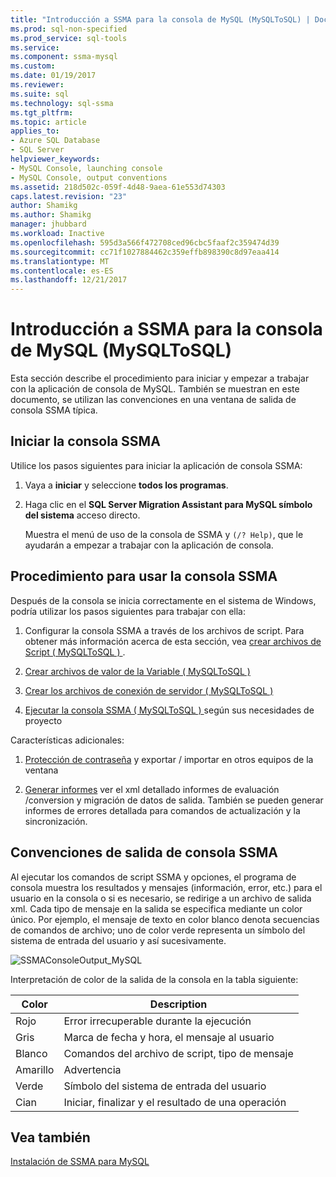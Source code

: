 ```yaml
---
title: "Introducción a SSMA para la consola de MySQL (MySQLToSQL) | Documentos de Microsoft"
ms.prod: sql-non-specified
ms.prod_service: sql-tools
ms.service: 
ms.component: ssma-mysql
ms.custom: 
ms.date: 01/19/2017
ms.reviewer: 
ms.suite: sql
ms.technology: sql-ssma
ms.tgt_pltfrm: 
ms.topic: article
applies_to:
- Azure SQL Database
- SQL Server
helpviewer_keywords:
- MySQL Console, launching console
- MySQL Console, output conventions
ms.assetid: 218d502c-059f-4d48-9aea-61e553d74303
caps.latest.revision: "23"
author: Shamikg
ms.author: Shamikg
manager: jhubbard
ms.workload: Inactive
ms.openlocfilehash: 595d3a566f472708ced96cbc5faaf2c359474d39
ms.sourcegitcommit: cc71f1027884462c359effb898390c8d97eaa414
ms.translationtype: MT
ms.contentlocale: es-ES
ms.lasthandoff: 12/21/2017
---
```

# <a name="getting-started-with-ssma-for-mysql-console-mysqltosql"></a>Introducción a SSMA para la consola de MySQL (MySQLToSQL)
Esta sección describe el procedimiento para iniciar y empezar a trabajar con la aplicación de consola de MySQL. También se muestran en este documento, se utilizan las convenciones en una ventana de salida de consola SSMA típica.  
  
## <a name="launching-ssma-console"></a>Iniciar la consola SSMA  
Utilice los pasos siguientes para iniciar la aplicación de consola SSMA:  
  
1.  Vaya a **iniciar** y seleccione **todos los programas**.  
  
2.  Haga clic en el **SQL Server Migration Assistant para MySQL símbolo del sistema** acceso directo.  
  
    Muestra el menú de uso de la consola de SSMA y `(/? Help)`, que le ayudarán a empezar a trabajar con la aplicación de consola.  
  
## <a name="procedure-for-using-the-ssma-console"></a>Procedimiento para usar la consola SSMA  
Después de la consola se inicia correctamente en el sistema de Windows, podría utilizar los pasos siguientes para trabajar con ella:  
  
1.  Configurar la consola SSMA a través de los archivos de script. Para obtener más información acerca de esta sección, vea [crear archivos de Script &#40; MySQLToSQL &#41; ](../../ssma/mysql/creating-script-files-mysqltosql.md) .  
  
2.  [Crear archivos de valor de la Variable &#40; MySQLToSQL &#41;](../../ssma/mysql/creating-variable-value-files-mysqltosql.md)  
  
3.  [Crear los archivos de conexión de servidor &#40; MySQLToSQL &#41;](../../ssma/mysql/creating-the-server-connection-files-mysqltosql.md)  
  
4.  [Ejecutar la consola SSMA &#40; MySQLToSQL &#41; ](../../ssma/mysql/executing-the-ssma-console-mysqltosql.md) según sus necesidades de proyecto  
  
Características adicionales:  
  
1.  [Protección de contraseña](http://msdn.microsoft.com/en-us/4ffbc587-ea3f-49ad-bc42-a654f672325e) y exportar / importar en otros equipos de la ventana  
  
2.  [Generar informes](http://msdn.microsoft.com/en-us/1c0202e8-546d-4cb3-a37f-1d2e35d53839) ver el xml detallado informes de evaluación /conversion y migración de datos de salida. También se pueden generar informes de errores detallada para comandos de actualización y la sincronización.  
  
## <a name="ssma-console-output-conventions"></a>Convenciones de salida de consola SSMA  
Al ejecutar los comandos de script SSMA y opciones, el programa de consola muestra los resultados y mensajes (información, error, etc.) para el usuario en la consola o si es necesario, se redirige a un archivo de salida xml. Cada tipo de mensaje en la salida se especifica mediante un color único. Por ejemplo, el mensaje de texto en color blanco denota secuencias de comandos de archivo; uno de color verde representa un símbolo del sistema de entrada del usuario y así sucesivamente.  
  
![SSMAConsoleOutput_MySQL](../../ssma/mysql/media/ssmaconsoleoutput_mysql.jpg "SSMAConsoleOutput_MySQL")  
  
Interpretación de color de la salida de la consola en la tabla siguiente:  
  
|Color|Description|  
|---------|---------------|  
|Rojo|Error irrecuperable durante la ejecución|  
|Gris|Marca de fecha y hora, el mensaje al usuario|  
|Blanco|Comandos del archivo de script, tipo de mensaje|  
|Amarillo|Advertencia|  
|Verde|Símbolo del sistema de entrada del usuario|  
|Cian|Iniciar, finalizar y el resultado de una operación|  
  
## <a name="see-also"></a>Vea también  
[Instalación de SSMA para MySQL](http://msdn.microsoft.com/en-us/e89b45bd-59c1-4d23-8bd7-3dafc1947448)  
  
